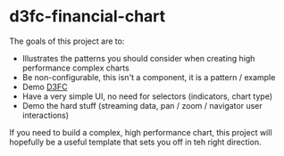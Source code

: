 # d3fc-financial-chart

The goals of this project are to:

 - Illustrates the patterns you should consider when creating high performance complex charts
 - Be non-configurable, this isn't a component, it is a pattern / example
 - Demo [D3FC](https://d3fc.io/)
 - Have a very simple UI, no need for selectors (indicators, chart type)
 - Demo the hard stuff (streaming data, pan / zoom / navigator user interactions)

If you need to build a complex, high performance chart, this project will hopefully be a useful template that sets you off in teh right direction.
